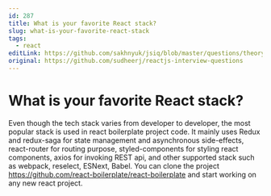 ```yaml
---
id: 287
title: What is your favorite React stack?
slug: what-is-your-favorite-react-stack
tags:
  - react
editLink: https://github.com/sakhnyuk/jsiq/blob/master/questions/theory/react/287.md
original: https://github.com/sudheerj/reactjs-interview-questions
---
```


# What is your favorite React stack?

Even though the tech stack varies from developer to developer, the most popular stack is used in react boilerplate project code. It mainly uses Redux and redux-saga for state management and asynchronous side-effects, react-router for routing purpose, styled-components for styling react components, axios for invoking REST api, and other supported stack such as webpack, reselect, ESNext, Babel. You can clone the project https://github.com/react-boilerplate/react-boilerplate and start working on any new react project.